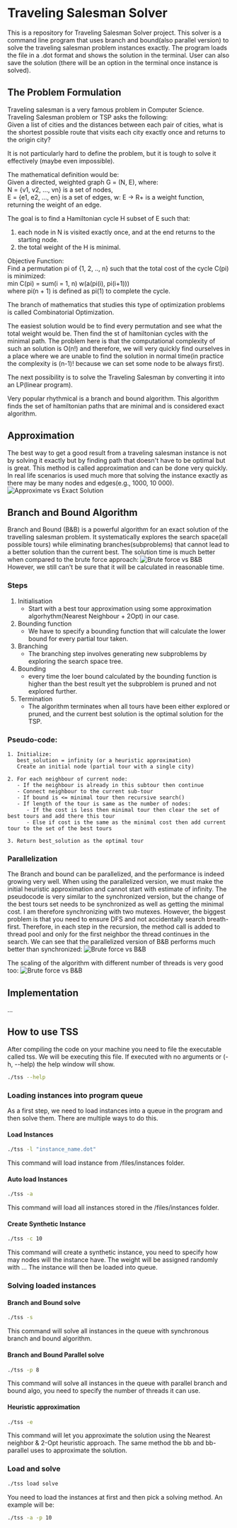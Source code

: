 # Traveling Salesman Solver

This is a repository for Traveling Salesman Solver project. 
This solver is a command line program that uses branch and bound(also parallel version)
to solve the traveling salesman problem instances exactly.
The program loads
the file in a .dot format and shows the solution in the terminal.
User can also save the 
 solution (there will be an option in the terminal once instance is solved).  

## The Problem Formulation
Traveling salesman is a very famous problem in Computer Science.
Traveling Salesman problem or TSP asks the following:  
Given a list of cities and the distances between each pair of cities,
what is the shortest possible route that visits each city
exactly once and returns to the origin city?  

It is not particularly hard to define the problem, but it is tough to solve it effectively (maybe even impossible).  

The mathematical definition would be:  
Given a directed, weighted graph G = (N, E), where:  
N = {v1, v2, ..., vn} is a set of nodes,  
E = {e1, e2, ..., en} is a set of edges,
w: E -> R+ is a weight function, returning the weight of an edge.  

The goal is to find a Hamiltonian cycle H subset of E such that:
1. each node in N is visited exactly once, and at the end returns to the starting node.  
2. the total weight of the H is minimal.  

Objective Function:  
Find a permutation pi of {1, 2, .., n} such that the total cost of the cycle C(pi) is minimized:  
min C(pi) = sum(i = 1, n) w(a(pi(i), pi(i+1)))  
where pi(n + 1) is defined as pi(1) to complete the cycle.  

The branch of mathematics that studies this type of optimization problems is called Combinatorial Optimization.

The easiest solution would be to find every permutation and see what the total weight would be.
Then find the st of hamiltonian 
cycles with the minimal path.
The problem here is that the computational complexity of such an solution is O(n!) and therefore, 
we will very quickly find ourselves in a place where we are unable to find the solution in normal time(in practice the 
complexity is (n-1)! because we can set some node to be always first).  

The next possibility is to solve the Traveling Salesman by converting it into an LP(linear program).  

Very popular rhythmical is a branch and bound algorithm.
This algorithm finds the set of hamiltonian paths that 
are minimal and is considered exact algorithm.

## Approximation 
The best way to get a good result from a traveling salesman instance is
not by solving it exactly but by finding path
that doesn't have to be optimal but is great.
This method is called approximation and can be done very quickly.
In real life scenarios
is used much more that solving the instance exactly as there may be many nodes and edges(e.g., 1000, 10 000).
![Approximate vs Exact Solution](data_analysis/exact_vs_approx.png)

## Branch and Bound Algorithm
Branch and Bound (B&B) is a powerful algorithm for an exact solution of the travelling salesman problem.
It systematically explores the search space(all possible tours) while eliminating branches(subproblems)
that cannot lead to a better solution than the current best. The solution time is much better when compared to the brute force approach:
![Brute force vs B&B](data_analysis/brute_force_vs_branch_bound.png)
However, we still can't be sure that it will be calculated in reasonable time.

### Steps
1. Initialisation
   - Start with a best tour approximation using some approximation algorhythm(Nearest Neighbour + 2Opt) in our case.
2. Bounding function
   - We have to specify a bounding function that will calculate the lower bound for every partial tour taken.
3. Branching
   - The branching step involves generating new subproblems by exploring the search space tree. 
4. Bounding
   - every time the loer bound calculated by the bounding function is higher than the best result yet the subproblem is pruned and not explored further.
5. Termination
   - The algorithm terminates when all tours have been either explored or pruned, and the current best solution is the optimal solution for the TSP.

### Pseudo-code:
```plaintext
1. Initialize:
   best_solution = infinity (or a heuristic approximation)
   Create an initial node (partial tour with a single city)

2. For each neighbour of current node:
   - If the neighbour is already in this subtour then continue
   - Connect neighbour to the current sub-tour
   - If bound is <= minimal tour then recursive search()
   - If length of the tour is same as the number of nodes:
      - If the cost is less then minimal tour then clear the set of best tours and add there this tour
      - Else if cost is the same as the minimal cost then add current tour to the set of the best tours

3. Return best_solution as the optimal tour
```

### Parallelization
The Branch and bound can be parallelized, and the performance is indeed growing very well. When using the parallelized version,
we must make the initial heuristic approximation and cannot start with estimate of infinity. The pseudocode is very similar to the synchronized version, but the change of the best tours
set needs to be synchronized as well as getting the minimal cost. I am therefore synchronizing with two mutexes. However, the biggest problem is that you need to ensure DFS and not
accidentally search breath-first. Therefore, in each step in the recursion, the method call is added to thread pool and only for the first neighbor the thread continues in the search.
We can see that the parallelized version of B&B performs much better than synchronized:
![Brute force vs B&B](data_analysis/synchronized_vs_parallel_bb.png)  

The scaling of the algorithm with different number of threads is very good too:
![Brute force vs B&B](data_analysis/algorithm_speedup_across_thread_counts.png)

## Implementation
...

## How to use TSS

After compiling the code on your machine you need to file the executable called tss. 
We will be executing this file. If executed with no arguments or (-h, --help) the help window will show.

```bash
./tss --help
```

### Loading instances into program queue
As a first step, we need to load instances into a queue in the program and then solve them. 
There are multiple ways to do this.

#### Load Instances
```bash
./tss -l "instance_name.dot"
```
This command will load instance from /files/instances folder.
#### Auto load Instances
```bash
./tss -a
```
This command will load all instances stored in the /files/instances folder.
#### Create Synthetic Instance
```bash
./tss -c 10
```
This command will create a synthetic instance, you need to specify how may nodes will the instance have.
The weight will be assigned randomly with ... The instance will then be loaded into queue.

### Solving loaded instances

#### Branch and Bound solve
```bash
./tss -s
```
This command will solve all instances in the queue with synchronous branch and bound algorithm.
#### Branch and Bound Parallel solve
```bash
./tss -p 8
```
This command will solve all instances in the queue with parallel branch and bound algo, 
you need to specify the number of threads it can use.
#### Heuristic approximation
```bash
./tss -e
```
This command will let you approximate the solution using the Nearest neighbor & 2-Opt heuristic approach. 
The same method the bb and bb-parallel uses to approximate the solution.

### Load and solve
```bash
./tss load solve
```
You need to load the instances at first and then pick a solving method.
An example will be:
```bash
./tss -a -p 10
```